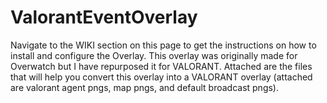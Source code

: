 # ValorantEventOverlay
Navigate to the WIKI section on this page to get the instructions on how to install and configure the Overlay.
This overlay was originally made for Overwatch but I have repurposed it for VALORANT. Attached are the files that will help you convert this overlay into a VALORANT overlay (attached are valorant agent pngs, map pngs, and default broadcast pngs).
